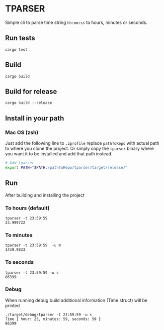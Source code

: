 # TPARSER
Simple cli to parse time string `hh:mm:ss` to hours, minutes or seconds.

## Run tests
```shell
cargo test
```

## Build
```shell
cargo build
```

## Build for release
```shell
cargo build --release
```

## Install in your path

### Mac OS (zsh)

Just add the following line to `.zprofile` replace `pathToRepo` with actual path to where you clone the project. Or simply copy the `tparser` binary where you want it to be installed and add that path instead.

```bash
# Add tparser
export PATH="$PATH:/pathToRepo/tparser/target/release/"

```

## Run
After building and installing the project 

### To hours (default)
```shell
tparser -t 23:59:59 
23.999722
```

### To minutes 
```shell
tparser -t 23:59:59  -u m
1439.9833
```

### To seconds
```shell
tparser -t 23:59:59 -u s
86399
```
### Debug
When running debug build additional information (Time struct) will be printed

```shell
./target/debug/tparser -t 23:59:59 -u s            
Time { hour: 23, minutes: 59, seconds: 59 }
86399
```

